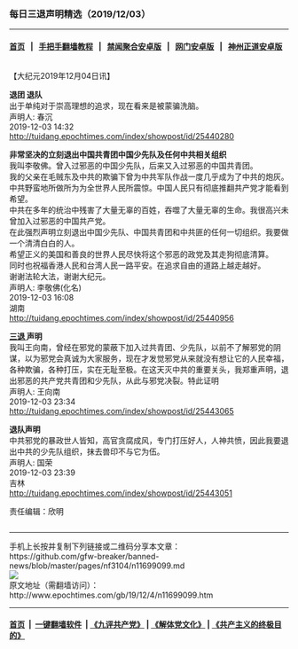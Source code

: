 ### 每日三退声明精选（2019/12/03）
------------------------

#### [首页](https://github.com/gfw-breaker/banned-news/blob/master/README.md) &nbsp;&nbsp;|&nbsp;&nbsp; [手把手翻墙教程](https://github.com/gfw-breaker/guides/wiki) &nbsp;&nbsp;|&nbsp;&nbsp; [禁闻聚合安卓版](https://github.com/gfw-breaker/bn-android) &nbsp;&nbsp;|&nbsp;&nbsp; [网门安卓版](https://github.com/oGate2/oGate) &nbsp;&nbsp;|&nbsp;&nbsp; [神州正道安卓版](https://github.com/SzzdOgate/update) 



<div class="column" id="artbody" itemprop="articleBody">
 <!-- article content begin -->
 <p>
  【大纪元2019年12月04日讯】
 </p>
 <p>
  <strong>
   退团 退队
  </strong>
  <br/>
  出于单纯对于崇高理想的追求，现在看来是被蒙骗洗脑。
  <br/>
  声明人: 春沉
  <br/>
  2019-12-03 14:32
  <br/>
  <a href="http://tuidang.epochtimes.com/index/showpost/id/25440280">
   http://tuidang.epochtimes.com/index/showpost/id/25440280
  </a>
 </p>
 <p>
  <strong>
   非常坚决的立刻退出中国共青团中国少先队及任何中共相关组织
  </strong>
  <br/>
  我叫李敬佛。曾入过邪恶的中国少先队，后来又入过邪恶的中国共青团。
  <br/>
  我的父亲在毛贼东及中共的欺骗下曾为中共军队作战一度几乎成为了中共的炮灰。
  <br/>
  中共野蛮地所做所为为全世界人民所震惊。中国人民只有彻底推翻共产党才能看到希望。
  <br/>
  中共在多年的统治中残害了大量无辜的百姓，吞噬了大量无辜的生命。我很高兴未曾加入过邪恶的中国共产党。
  <br/>
  在此强烈声明立刻退出中国少先队、中国共青团和中共匪的任何一切组织。我要做一个清清白白的人。
  <br/>
  希望正义的美国和善良的世界人民尽快将这个邪恶的政党及其走狗彻底清算。
  <br/>
  同时也祝福香港人民和台湾人民一路平安。在追求自由的道路上越走越好。
  <br/>
  谢谢法轮大法，谢谢大纪元。
  <br/>
  声明人: 李敬佛(化名)
  <br/>
  2019-12-03 16:08
  <br/>
  湖南
  <br/>
  <a href="http://tuidang.epochtimes.com/index/showpost/id/25440956">
   http://tuidang.epochtimes.com/index/showpost/id/25440956
  </a>
 </p>
 <p>
  <strong>
   <a href="http://www.epochtimes.com/gb/tag/%E4%B8%89%E9%80%80.html">
    三退
   </a>
   声明
  </strong>
  <br/>
  我叫王向南，曾经在邪党的蒙蔽下加入过共青团、少先队，以前不了解邪党的阴谋，以为邪党会真诚为大家服务，现在才发觉邪党从来就没有想让它的人民幸福，各种欺骗，各种打压，实在无耻至极。在这天灭中共的重要关头，我郑重声明，退出邪恶的共产党共青团和少先队，从此与邪党决裂。特此证明
  <br/>
  声明人: 王向南
  <br/>
  2019-12-03 23:34
  <br/>
  <a href="http://tuidang.epochtimes.com/index/showpost/id/25443065">
   http://tuidang.epochtimes.com/index/showpost/id/25443065
  </a>
 </p>
 <p>
  <strong>
   退队声明
  </strong>
  <br/>
  中共邪党的暴政世人皆知，高官贪腐成风，专门打压好人，人神共愤，因此我要退出中共的少先队组织，抹去兽印不与它为伍。
  <br/>
  声明人: 国荣
  <br/>
  2019-12-03 23:39
  <br/>
  吉林
  <br/>
  <a href="http://tuidang.epochtimes.com/index/showpost/id/25443051">
   http://tuidang.epochtimes.com/index/showpost/id/25443051
  </a>
 </p>
 <p>
  责任编辑：欣明
 </p>
 <!-- article content end -->
 <div id="below_article_ad">
  <div id="below_article_ad_inner">
  </div>
 </div>
</div>

<hr/>
手机上长按并复制下列链接或二维码分享本文章：<br/>
https://github.com/gfw-breaker/banned-news/blob/master/pages/nf3104/n11699099.md <br/>
<a href='https://github.com/gfw-breaker/banned-news/blob/master/pages/nf3104/n11699099.md'><img src='https://github.com/gfw-breaker/banned-news/blob/master/pages/nf3104/n11699099.md.png'/></a> <br/>
原文地址（需翻墙访问）：http://www.epochtimes.com/gb/19/12/4/n11699099.htm


------------------------
#### [首页](https://github.com/gfw-breaker/banned-news/blob/master/README.md) &nbsp;|&nbsp; [一键翻墙软件](https://github.com/gfw-breaker/nogfw/blob/master/README.md) &nbsp;| [《九评共产党》](https://github.com/gfw-breaker/9ping.md/blob/master/README.md#九评之一评共产党是什么) | [《解体党文化》](https://github.com/gfw-breaker/jtdwh.md/blob/master/README.md) | [《共产主义的终极目的》](https://github.com/gfw-breaker/gczydzjmd.md/blob/master/README.md)


<img src='http://gfw-breaker.win/banned-news/pages/nf3104/n11699099.md' width='0px' height='0px'/>